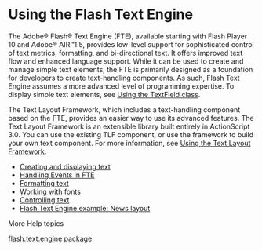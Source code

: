 # Using the Flash Text Engine

The Adobe® Flash® Text Engine (FTE), available starting with Flash Player 10 and
Adobe® AIR™1.5, provides low-level support for sophisticated control of text
metrics, formatting, and bi-directional text. It offers improved text flow and
enhanced language support. While it can be used to create and manage simple text
elements, the FTE is primarily designed as a foundation for developers to create
text-handling components. As such, Flash Text Engine assumes a more advanced
level of programming expertise. To display simple text elements, see
[Using the TextField class](WSb2ba3b1aad8a27b07258e35912218ac0e60-8000.html).

The Text Layout Framework, which includes a text-handling component based on the
FTE, provides an easier way to use its advanced features. The Text Layout
Framework is an extensible library built entirely in ActionScript 3.0. You can
use the existing TLF component, or use the framework to build your own text
component. For more information, see
[Using the Text Layout Framework](WSb2ba3b1aad8a27b0-1b8898a412218ad3df9-8000.html).

- [Creating and displaying text](WS9dd7ed846a005b294b857bfa122bd808ea6-7fff.html)
- [Handling Events in FTE](WS9dd7ed846a005b294b857bfa122bd808ea6-7ffc.html)
- [Formatting text](WS9dd7ed846a005b294b857bfa122bd808ea6-7ffa.html)
- [Working with fonts](WS9dd7ed846a005b294b857bfa122bd808ea6-7ff3.html)
- [Controlling text](WS9dd7ed846a005b294b857bfa122bd808ea6-7fee.html)
- [Flash Text Engine example: News layout](WS9dd7ed846a005b294b857bfa122bd808ea6-7fe8.html)

More Help topics

[flash.text.engine package](https://help.adobe.com/en_US/FlashPlatform/reference/actionscript/3/flash/text/engine/package-detail.html)
